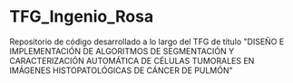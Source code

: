 # TFG_Ingenio_Rosa
Repositorio de código desarrollado a lo largo del TFG de título "DISEÑO E IMPLEMENTACIÓN DE ALGORITMOS DE SEGMENTACIÓN Y CARACTERIZACIÓN AUTOMÁTICA DE CÉLULAS TUMORALES EN IMÁGENES HISTOPATOLÓGICAS DE CÁNCER DE PULMÓN"
